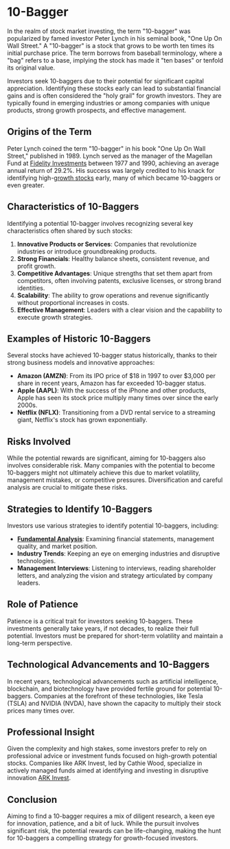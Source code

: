 # 10-Bagger

In the realm of stock market investing, the term "10-bagger" was popularized by famed investor Peter Lynch in his seminal book, "One Up On Wall Street." A "10-bagger" is a stock that grows to be worth ten times its initial purchase price. The term borrows from baseball terminology, where a "bag" refers to a base, implying the stock has made it "ten bases" or tenfold its original value.

Investors seek 10-baggers due to their potential for significant capital appreciation. Identifying these stocks early can lead to substantial financial gains and is often considered the "holy grail" for growth investors. They are typically found in emerging industries or among companies with unique products, strong growth prospects, and effective management.

## Origins of the Term

Peter Lynch coined the term "10-bagger" in his book "One Up On Wall Street," published in 1989. Lynch served as the manager of the Magellan Fund at [Fidelity Investments](../f/fidelity_investments.md) between 1977 and 1990, achieving an average annual return of 29.2%. His success was largely credited to his knack for identifying high-[growth stocks](../g/growth_stocks.md) early, many of which became 10-baggers or even greater.

## Characteristics of 10-Baggers

Identifying a potential 10-bagger involves recognizing several key characteristics often shared by such stocks:

1. **Innovative Products or Services**: Companies that revolutionize industries or introduce groundbreaking products.
2. **Strong Financials**: Healthy balance sheets, consistent revenue, and profit growth.
3. **Competitive Advantages**: Unique strengths that set them apart from competitors, often involving patents, exclusive licenses, or strong brand identities.
4. **Scalability**: The ability to grow operations and revenue significantly without proportional increases in costs.
5. **Effective Management**: Leaders with a clear vision and the capability to execute growth strategies.

## Examples of Historic 10-Baggers

Several stocks have achieved 10-bagger status historically, thanks to their strong business models and innovative approaches:

- **Amazon (AMZN)**: From its IPO price of $18 in 1997 to over $3,000 per share in recent years, Amazon has far exceeded 10-bagger status.
- **Apple (AAPL)**: With the success of the iPhone and other products, Apple has seen its stock price multiply many times over since the early 2000s.
- **Netflix (NFLX)**: Transitioning from a DVD rental service to a streaming giant, Netflix's stock has grown exponentially.

## Risks Involved

While the potential rewards are significant, aiming for 10-baggers also involves considerable risk. Many companies with the potential to become 10-baggers might not ultimately achieve this due to market volatility, management mistakes, or competitive pressures. Diversification and careful analysis are crucial to mitigate these risks.

## Strategies to Identify 10-Baggers

Investors use various strategies to identify potential 10-baggers, including:

- **[Fundamental Analysis](../f/fundamental_analysis.md)**: Examining financial statements, management quality, and market position.
- **Industry Trends**: Keeping an eye on emerging industries and disruptive technologies.
- **Management Interviews**: Listening to interviews, reading shareholder letters, and analyzing the vision and strategy articulated by company leaders.

## Role of Patience

Patience is a critical trait for investors seeking 10-baggers. These investments generally take years, if not decades, to realize their full potential. Investors must be prepared for short-term volatility and maintain a long-term perspective.

## Technological Advancements and 10-Baggers

In recent years, technological advancements such as artificial intelligence, blockchain, and biotechnology have provided fertile ground for potential 10-baggers. Companies at the forefront of these technologies, like Tesla (TSLA) and NVIDIA (NVDA), have shown the capacity to multiply their stock prices many times over.

## Professional Insight

Given the complexity and high stakes, some investors prefer to rely on professional advice or investment funds focused on high-growth potential stocks. Companies like ARK Invest, led by Cathie Wood, specialize in actively managed funds aimed at identifying and investing in disruptive innovation [ARK Invest](https://ark-invest.com/).

## Conclusion

Aiming to find a 10-bagger requires a mix of diligent research, a keen eye for innovation, patience, and a bit of luck. While the pursuit involves significant risk, the potential rewards can be life-changing, making the hunt for 10-baggers a compelling strategy for growth-focused investors.